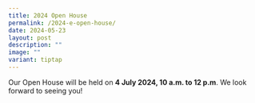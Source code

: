 ```yaml
---
title: 2024 Open House
permalink: /2024-e-open-house/
date: 2024-05-23
layout: post
description: ""
image: ""
variant: tiptap
---
```

<p>Our Open House will be held on <strong>4 July 2024, 10 a.m. to 12 p.m</strong>.
We look forward to seeing you!</p>